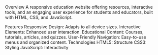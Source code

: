 Overview
A responsive education website offering resources, interactive tools, and an engaging user experience for students and educators, built with HTML, CSS, and JavaScript.

Features
Responsive Design: Adapts to all device sizes.
Interactive Elements: Enhanced user interaction.
Educational Content: Courses, tutorials, articles, and quizzes.
User-Friendly Navigation: Easy-to-use menus and organized content.
Technologies
HTML5: Structure
CSS3: Styling
JavaScript: Interactivity
